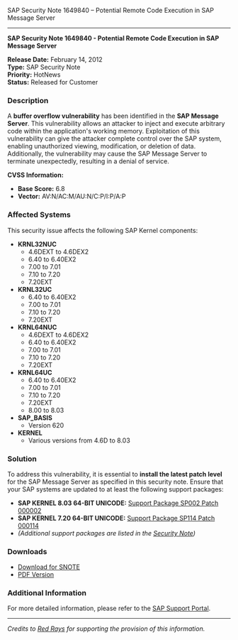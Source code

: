 SAP Security Note 1649840 – Potential Remote Code Execution in SAP Message Server

---

**SAP Security Note 1649840 - Potential Remote Code Execution in SAP Message Server**

**Release Date:** February 14, 2012  
**Type:** SAP Security Note  
**Priority:** HotNews  
**Status:** Released for Customer

### Description

A **buffer overflow vulnerability** has been identified in the **SAP Message Server**. This vulnerability allows an attacker to inject and execute arbitrary code within the application's working memory. Exploitation of this vulnerability can give the attacker complete control over the SAP system, enabling unauthorized viewing, modification, or deletion of data. Additionally, the vulnerability may cause the SAP Message Server to terminate unexpectedly, resulting in a denial of service.

**CVSS Information:**  
- **Base Score:** 6.8  
- **Vector:** AV:N/AC:M/AU:N/C:P/I:P/A:P

### Affected Systems

This security issue affects the following SAP Kernel components:

- **KRNL32NUC**
  - 4.6DEXT to 4.6DEX2
  - 6.40 to 6.40EX2
  - 7.00 to 7.01
  - 7.10 to 7.20
  - 7.20EXT
- **KRNL32UC**
  - 6.40 to 6.40EX2
  - 7.00 to 7.01
  - 7.10 to 7.20
  - 7.20EXT
- **KRNL64NUC**
  - 4.6DEXT to 4.6DEX2
  - 6.40 to 6.40EX2
  - 7.00 to 7.01
  - 7.10 to 7.20
  - 7.20EXT
- **KRNL64UC**
  - 6.40 to 6.40EX2
  - 7.00 to 7.01
  - 7.10 to 7.20
  - 7.20EXT
  - 8.00 to 8.03
- **SAP_BASIS**
  - Version 620
- **KERNEL**
  - Various versions from 4.6D to 8.03

### Solution

To address this vulnerability, it is essential to **install the latest patch level** for the SAP Message Server as specified in this security note. Ensure that your SAP systems are updated to at least the following support packages:

- **SAP KERNEL 8.03 64-BIT UNICODE:** [Support Package SP002 Patch 000002](https://me.sap.com/softwarecenter/template/products/_APP=00200682500000001943&_EVENT=DISPHIER&HEADER=Y&FUNCTIONBAR=N&EVENT=TREE&NE=NAVIGATE&ENR=01200314690200016159&V=MAINT)
- **SAP KERNEL 7.20 64-BIT UNICODE:** [Support Package SP114 Patch 000114](https://me.sap.com/softwarecenter/template/products/_APP=00200682500000001943&_EVENT=DISPHIER&HEADER=Y&FUNCTIONBAR=N&EVENT=TREE&NE=NAVIGATE&ENR=01200615320200013056&V=MAINT)
- *(Additional support packages are listed in the [Security Note](https://me.sap.com/notes/0001649840))*

### Downloads

- [Download for SNOTE](https://notesdownloads.sap.com/note/0040000017338822017)
- [PDF Version](https://userapps.support.sap.com/sap/support/sfm/notes/print/0001649840?language=en-US&token=DF04163A94354E00D86D1C999AA31B46)

### Additional Information

For more detailed information, please refer to the [SAP Support Portal](https://me.sap.com/notes/0001649840).

---

*Credits to [Red Rays](https://redrays.io) for supporting the provision of this information.*